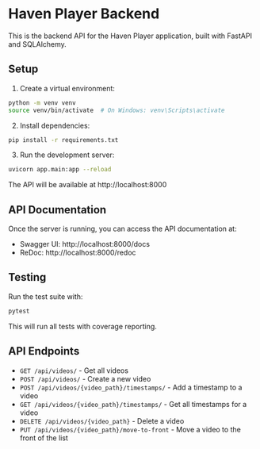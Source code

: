 # Haven Player Backend

This is the backend API for the Haven Player application, built with FastAPI and SQLAlchemy.

## Setup

1. Create a virtual environment:
```bash
python -m venv venv
source venv/bin/activate  # On Windows: venv\Scripts\activate
```

2. Install dependencies:
```bash
pip install -r requirements.txt
```

3. Run the development server:
```bash
uvicorn app.main:app --reload
```

The API will be available at http://localhost:8000

## API Documentation

Once the server is running, you can access the API documentation at:
- Swagger UI: http://localhost:8000/docs
- ReDoc: http://localhost:8000/redoc

## Testing

Run the test suite with:
```bash
pytest
```

This will run all tests with coverage reporting.

## API Endpoints

- `GET /api/videos/` - Get all videos
- `POST /api/videos/` - Create a new video
- `POST /api/videos/{video_path}/timestamps/` - Add a timestamp to a video
- `GET /api/videos/{video_path}/timestamps/` - Get all timestamps for a video
- `DELETE /api/videos/{video_path}` - Delete a video
- `PUT /api/videos/{video_path}/move-to-front` - Move a video to the front of the list 